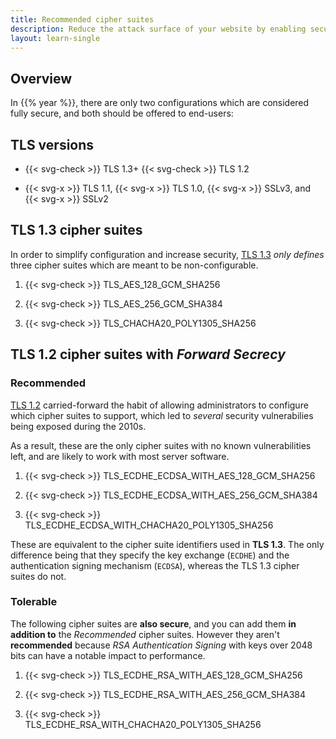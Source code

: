 ```yaml
---
title: Recommended cipher suites
description: Reduce the attack surface of your website by enabling secure handshakes
layout: learn-single
---
```


## Overview

In {{% year %}}, there are only two configurations which are considered fully secure, and both should be offered to end-users:

## TLS versions

* <span class="ui-badge-wrap ui-badge-success-wrap">{{< svg-check >}} TLS 1.3</span>+ <span class="ui-badge-wrap ui-badge-success-wrap">{{< svg-check >}} TLS 1.2</span>

* <span class="ui-badge-wrap ui-badge-error-wrap">{{< svg-x >}} TLS 1.1</span>, <span class="ui-badge-wrap ui-badge-error-wrap">{{< svg-x >}} TLS 1.0</span>, <span class="ui-badge-wrap ui-badge-error-wrap">{{< svg-x >}} SSLv3</span>, and <span class="ui-badge-wrap ui-badge-error-wrap">{{< svg-x >}} SSLv2</span>

## TLS 1.3 cipher suites

In order to simplify configuration and increase security, [TLS 1.3] _only defines_ three cipher suites which are meant to be non-configurable.

1. <span class="ui-badge-wrap ui-badge-success-wrap">{{< svg-check >}} TLS_AES_128_GCM_SHA256</span>

1. <span class="ui-badge-wrap ui-badge-success-wrap">{{< svg-check >}} TLS_AES_256_GCM_SHA384</span>

1. <span class="ui-badge-wrap ui-badge-success-wrap">{{< svg-check >}} TLS_CHACHA20_POLY1305_SHA256</span>

## TLS 1.2 cipher suites with _Forward Secrecy_

### Recommended

[TLS 1.2] carried-forward the habit of allowing administrators to configure which cipher suites to support, which led to _several_ security vulnerabilies being exposed during the 2010s.

As a result, these are the only cipher suites with no known vulnerabilities left, and are likely to work with most server software.

1. <span class="ui-badge-wrap ui-badge-success-wrap">{{< svg-check >}} TLS_ECDHE_ECDSA_WITH_AES_128_GCM_SHA256</span>

1. <span class="ui-badge-wrap ui-badge-success-wrap">{{< svg-check >}} TLS_ECDHE_ECDSA_WITH_AES_256_GCM_SHA384</span>

1. <span class="ui-badge-wrap ui-badge-success-wrap">{{< svg-check >}} TLS_ECDHE_ECDSA_WITH_CHACHA20_POLY1305_SHA256</span>

These are equivalent to the cipher suite identifiers used in **TLS 1.3**. The only difference being that they specify the key exchange (`ECDHE`) and the authentication signing mechanism (`ECDSA`), whereas the TLS 1.3 cipher suites do not.

### Tolerable

The following cipher suites are **also secure**, and you can add them **in addition to** the _Recommended_ cipher suites. However they aren't **recommended** because _RSA Authentication Signing_ with keys over 2048 bits can have a notable impact to performance.

1. <span class="ui-badge-wrap ui-badge-success-wrap">{{< svg-check >}} TLS_ECDHE_RSA_WITH_AES_128_GCM_SHA256</span>

1. <span class="ui-badge-wrap ui-badge-success-wrap">{{< svg-check >}} TLS_ECDHE_RSA_WITH_AES_256_GCM_SHA384</span>

1. <span class="ui-badge-wrap ui-badge-success-wrap">{{< svg-check >}} TLS_ECDHE_RSA_WITH_CHACHA20_POLY1305_SHA256</span>

[TLS 1.2]: https://datatracker.ietf.org/doc/html/rfc5246
[TLS 1.3]: https://datatracker.ietf.org/doc/html/rfc8446
